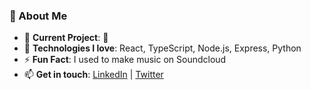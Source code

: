 ### 🌟 About Me

- 👀 **Current Project**: 🤫
- 🌱 **Technologies I love**: React, TypeScript, Node.js, Express, Python
- ⚡ **Fun Fact**: I used to make music on Soundcloud
- 📫 **Get in touch**: [LinkedIn](https://www.linkedin.com/in/akshay-prabhakar/) | [Twitter](https://twitter.com/akshaycoding)

